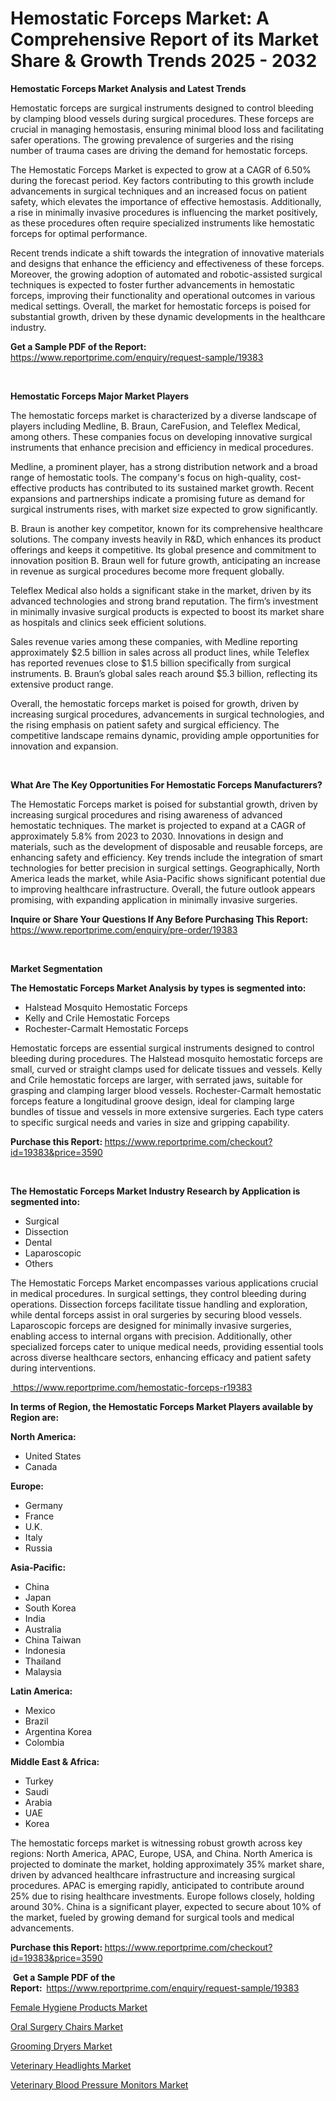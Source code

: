 <p><h1>Hemostatic Forceps Market: A Comprehensive Report of its Market Share & Growth Trends 2025 - 2032</h1></p><p><strong>Hemostatic Forceps Market Analysis and Latest Trends</strong></p>
<p><p>Hemostatic forceps are surgical instruments designed to control bleeding by clamping blood vessels during surgical procedures. These forceps are crucial in managing hemostasis, ensuring minimal blood loss and facilitating safer operations. The growing prevalence of surgeries and the rising number of trauma cases are driving the demand for hemostatic forceps. </p><p>The Hemostatic Forceps Market is expected to grow at a CAGR of 6.50% during the forecast period. Key factors contributing to this growth include advancements in surgical techniques and an increased focus on patient safety, which elevates the importance of effective hemostasis. Additionally, a rise in minimally invasive procedures is influencing the market positively, as these procedures often require specialized instruments like hemostatic forceps for optimal performance.</p><p>Recent trends indicate a shift towards the integration of innovative materials and designs that enhance the efficiency and effectiveness of these forceps. Moreover, the growing adoption of automated and robotic-assisted surgical techniques is expected to foster further advancements in hemostatic forceps, improving their functionality and operational outcomes in various medical settings. Overall, the market for hemostatic forceps is poised for substantial growth, driven by these dynamic developments in the healthcare industry.</p></p>
<p><strong>Get a Sample PDF of the Report:&nbsp;</strong> <a href="https://www.reportprime.com/enquiry/request-sample/19383?utm_campaign=1121&utm_medium=2&utm_source=Github&utm_content=ia&utm_term=19032025&utm_id=hemostatic-forceps">https://www.reportprime.com/enquiry/request-sample/19383</a></p>
<p>&nbsp;</p>
<p><strong>Hemostatic Forceps Major Market Players</strong></p>
<p><p>The hemostatic forceps market is characterized by a diverse landscape of players including Medline, B. Braun, CareFusion, and Teleflex Medical, among others. These companies focus on developing innovative surgical instruments that enhance precision and efficiency in medical procedures. </p><p>Medline, a prominent player, has a strong distribution network and a broad range of hemostatic tools. The company's focus on high-quality, cost-effective products has contributed to its sustained market growth. Recent expansions and partnerships indicate a promising future as demand for surgical instruments rises, with market size expected to grow significantly.</p><p>B. Braun is another key competitor, known for its comprehensive healthcare solutions. The company invests heavily in R&D, which enhances its product offerings and keeps it competitive. Its global presence and commitment to innovation position B. Braun well for future growth, anticipating an increase in revenue as surgical procedures become more frequent globally.</p><p>Teleflex Medical also holds a significant stake in the market, driven by its advanced technologies and strong brand reputation. The firm’s investment in minimally invasive surgical products is expected to boost its market share as hospitals and clinics seek efficient solutions. </p><p>Sales revenue varies among these companies, with Medline reporting approximately $2.5 billion in sales across all product lines, while Teleflex has reported revenues close to $1.5 billion specifically from surgical instruments. B. Braun’s global sales reach around $5.3 billion, reflecting its extensive product range.</p><p>Overall, the hemostatic forceps market is poised for growth, driven by increasing surgical procedures, advancements in surgical technologies, and the rising emphasis on patient safety and surgical efficiency. The competitive landscape remains dynamic, providing ample opportunities for innovation and expansion.</p></p>
<p>&nbsp;</p>
<p><strong>What Are The Key Opportunities For Hemostatic Forceps Manufacturers?</strong></p>
<p><p>The Hemostatic Forceps market is poised for substantial growth, driven by increasing surgical procedures and rising awareness of advanced hemostatic techniques. The market is projected to expand at a CAGR of approximately 5.8% from 2023 to 2030. Innovations in design and materials, such as the development of disposable and reusable forceps, are enhancing safety and efficiency. Key trends include the integration of smart technologies for better precision in surgical settings. Geographically, North America leads the market, while Asia-Pacific shows significant potential due to improving healthcare infrastructure. Overall, the future outlook appears promising, with expanding application in minimally invasive surgeries.</p></p>
<p><strong>Inquire or Share Your Questions If Any Before Purchasing This Report:</strong> <a href="https://www.reportprime.com/enquiry/pre-order/19383?utm_campaign=1121&utm_medium=2&utm_source=Github&utm_content=ia&utm_term=19032025&utm_id=hemostatic-forceps">https://www.reportprime.com/enquiry/pre-order/19383</a></p>
<p>&nbsp;</p>
<p><strong>Market Segmentation</strong></p>
<p><strong>The Hemostatic Forceps Market Analysis by types is segmented into:</strong></p>
<p><ul><li>Halstead Mosquito Hemostatic Forceps</li><li>Kelly and Crile Hemostatic Forceps</li><li>Rochester-Carmalt Hemostatic Forceps</li></ul></p>
<p><p>Hemostatic forceps are essential surgical instruments designed to control bleeding during procedures. The Halstead mosquito hemostatic forceps are small, curved or straight clamps used for delicate tissues and vessels. Kelly and Crile hemostatic forceps are larger, with serrated jaws, suitable for grasping and clamping larger blood vessels. Rochester-Carmalt hemostatic forceps feature a longitudinal groove design, ideal for clamping large bundles of tissue and vessels in more extensive surgeries. Each type caters to specific surgical needs and varies in size and gripping capability.</p></p>
<p><strong>Purchase this Report:&nbsp;</strong><a href="https://www.reportprime.com/checkout?id=19383&price=3590&utm_campaign=1121&utm_medium=2&utm_source=Github&utm_content=ia&utm_term=19032025&utm_id=hemostatic-forceps">https://www.reportprime.com/checkout?id=19383&price=3590</a></p>
<p>&nbsp;</p>
<p><strong>The Hemostatic Forceps Market Industry Research by Application is segmented into:</strong></p>
<p><ul><li>Surgical</li><li>Dissection</li><li>Dental</li><li>Laparoscopic</li><li>Others</li></ul></p>
<p><p>The Hemostatic Forceps Market encompasses various applications crucial in medical procedures. In surgical settings, they control bleeding during operations. Dissection forceps facilitate tissue handling and exploration, while dental forceps assist in oral surgeries by securing blood vessels. Laparoscopic forceps are designed for minimally invasive surgeries, enabling access to internal organs with precision. Additionally, other specialized forceps cater to unique medical needs, providing essential tools across diverse healthcare sectors, enhancing efficacy and patient safety during interventions.</p></p>
<p><a href="https://www.reportprime.com/hemostatic-forceps-r19383?utm_campaign=1121&utm_medium=2&utm_source=Github&utm_content=ia&utm_term=19032025&utm_id=hemostatic-forceps">&nbsp;https://www.reportprime.com/hemostatic-forceps-r19383</a></p>
<p><strong>In terms of Region, the Hemostatic Forceps Market Players available by Region are:</strong></p>
<p>
    <p> <strong> North America: </strong>
        <ul>
            <li>United States</li>
            <li>Canada</li>
        </ul>
        </p> 
    <p> <strong> Europe: </strong>
        <ul>
            <li>Germany</li>
            <li>France</li>
            <li>U.K.</li>
            <li>Italy</li>
            <li>Russia</li>
        </ul>
        </p> 
    <p> <strong> Asia-Pacific: </strong>
        <ul>
            <li>China</li>
            <li>Japan</li>
            <li>South Korea</li>
            <li>India</li>
            <li>Australia</li>
            <li>China Taiwan</li>
            <li>Indonesia</li>
            <li>Thailand</li>
            <li>Malaysia</li>
        </ul>
        </p> 
    <p> <strong> Latin America: </strong>
        <ul>
            <li>Mexico</li>
            <li>Brazil</li>
            <li>Argentina Korea</li>
            <li>Colombia</li>
        </ul>
        </p> 
    <p> <strong> Middle East & Africa: </strong>
        <ul>
            <li>Turkey</li>
            <li>Saudi</li>
            <li>Arabia</li>
            <li>UAE</li>
            <li>Korea</li>
        </ul>
    </p>
    </p>
<p><p>The hemostatic forceps market is witnessing robust growth across key regions: North America, APAC, Europe, USA, and China. North America is projected to dominate the market, holding approximately 35% market share, driven by advanced healthcare infrastructure and increasing surgical procedures. APAC is emerging rapidly, anticipated to contribute around 25% due to rising healthcare investments. Europe follows closely, holding around 30%. China is a significant player, expected to secure about 10% of the market, fueled by growing demand for surgical tools and medical advancements.</p></p>
<p><strong>Purchase this Report: </strong><a href="https://www.reportprime.com/checkout?id=19383&price=3590&utm_campaign=1121&utm_medium=2&utm_source=Github&utm_content=ia&utm_term=19032025&utm_id=hemostatic-forceps">https://www.reportprime.com/checkout?id=19383&price=3590</a></p>
<p>&nbsp;<strong>Get a Sample PDF of the Report:&nbsp;&nbsp;</strong><a href="https://www.reportprime.com/enquiry/request-sample/19383?utm_campaign=1121&utm_medium=2&utm_source=Github&utm_content=ia&utm_term=19032025&utm_id=hemostatic-forceps">https://www.reportprime.com/enquiry/request-sample/19383</a></p>
<p><strong></strong></p>
<p><p><a href="https://github.com/castoriffic/Market-Research-Report-List-6/blob/main/female-hygiene-products-market.md?utm_campaign=1121&utm_medium=2&utm_source=Github&utm_content=ia&utm_term=19032025&utm_id=hemostatic-forceps">Female Hygiene Products Market</a></p><p><a href="https://github.com/willjis/Market-Research-Report-List-1/blob/main/oral-surgery-chairs-market.md?utm_campaign=1121&utm_medium=2&utm_source=Github&utm_content=ia&utm_term=19032025&utm_id=hemostatic-forceps">Oral Surgery Chairs Market</a></p><p><a href="https://github.com/baetahassaz6/Market-Research-Report-List-1/blob/main/grooming-dryers-market.md?utm_campaign=1121&utm_medium=2&utm_source=Github&utm_content=ia&utm_term=19032025&utm_id=hemostatic-forceps">Grooming Dryers Market</a></p><p><a href="https://github.com/ryanbell8967/Market-Research-Report-List-1/blob/main/veterinary-headlights-market.md?utm_campaign=1121&utm_medium=2&utm_source=Github&utm_content=ia&utm_term=19032025&utm_id=hemostatic-forceps">Veterinary Headlights Market</a></p><p><a href="https://github.com/yoshih12/Market-Research-Report-List-4/blob/main/veterinary-blood-pressure-monitors-market.md?utm_campaign=1121&utm_medium=2&utm_source=Github&utm_content=ia&utm_term=19032025&utm_id=hemostatic-forceps">Veterinary Blood Pressure Monitors Market</a></p></p>